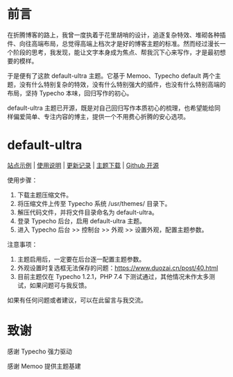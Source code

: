 # 前言

在折腾博客的路上，我曾一度执着于花里胡哨的设计，追逐复杂特效、堆砌各种插件、向往高端布局，总觉得高端上档次才是好的博客主题的标准。然而经过漫长一个阶段的思考，我发现，能让文字本身成为焦点、帮我沉下心来写作，才是最初想要的模样。

于是便有了这款 default-ultra 主题。它基于 Memoo、Typecho default 两个主题，没有什么特别复杂的特效，没有什么特别强大的插件，也没有什么特别高端的布局，坚持 Typecho 本味，回归写作的初心。

default-ultra 主题已开源，既是对自己回归写作本质初心的梳理，也希望能给同样偏爱简单、专注内容的博主，提供一个不用费心折腾的安心选项。

# default-ultra

[站点示例](https://www.duozai.cn/) | [使用说明](https://www.duozai.cn/page/38.html) | [更新记录](https://www.duozai.cn/page/38.html) | [主题下载](https://github.com/visduo/typecho-default-ultra-theme/releases/) | [Github 开源](https://github.com/visduo/typecho-default-ultra-theme)

使用步骤：

1. 下载主题压缩文件。
2. 将压缩文件上传至 Typecho 系统 /usr/themes/ 目录下。
3. 解压代码文件，并将文件目录命名为 default-ultra。
4. 登录 Typecho 后台，启用 default-ultra 主题。
5. 进入 Typecho 后台 >> 控制台 >> 外观 >> 设置外观，配置主题参数。

注意事项：

1. 主题启用后，一定要在后台逐一配置主题参数。
2. 外观设置时复选框无法保存的问题：https://www.duozai.cn/post/40.html
3. 目前主题仅在 Typecho 1.2.1，PHP 7.4 下测试通过，其他情况未作太多测试，如果问题可与我反馈。

如果有任何问题或者建议，可以在此留言与我交流。

# 致谢

感谢 Typecho 强力驱动

感谢 Memoo 提供主题基建
